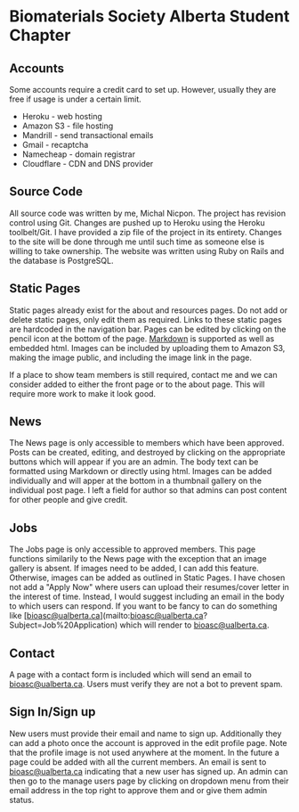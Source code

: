 # Biomaterials Society Alberta Student Chapter

## Accounts
Some accounts require a credit card to set up. However, usually they are free if usage is under a certain limit.
- Heroku - web hosting
- Amazon S3 - file hosting
- Mandrill - send transactional emails
- Gmail - recaptcha
- Namecheap - domain registrar
- Cloudflare - CDN and DNS provider

## Source Code
All source code was written by me, Michal Nicpon. The project has revision control using Git. Changes are pushed up to Heroku using the Heroku toolbelt/Git. I have provided a zip file of the project in its entirety. Changes to the site will be done through me until such time as someone else is willing to take ownership. The website was written using Ruby on Rails and the database is PostgreSQL.

## Static Pages
Static pages already exist for the about and resources pages. Do not add or delete static pages, only edit them as required. Links to these static pages are hardcoded in the navigation bar. Pages can be edited by clicking on the pencil icon at the bottom of the page. [Markdown](http://daringfireball.net/projects/markdown/syntax) is supported as well as embedded html. Images can be included by uploading them to Amazon S3, making the image public, and including the image link in the page.

If a place to show team members is still required, contact me and we can consider added to either the front page or to the about page. This will require more work to make it look good.

## News
The News page is only accessible to members which have been approved. Posts can be created, editing, and destroyed by clicking on the appropriate buttons which will appear if you are an admin. The body text can be formatted using Markdown or directly using html. Images can be added individually and will apper at the bottom in a thumbnail gallery on the individual post page. I left a field for author so that admins can post content for other people and give credit.

## Jobs
The Jobs page is only accessible to approved members. This page functions similarily to the News page with the exception that an image gallery is absent. If images need to be added, I can add this feature. Otherwise, images can be added as outlined in Static Pages. I have chosen not add a "Apply Now" where users can upload their resumes/cover letter in the interest of time. Instead, I would suggest including an email in the body to which users can respond. If you want to be fancy to can do something like \[bioasc@ualberta.ca\]\(mailto:bioasc@ualberta.ca?Subject=Job%20Application\) which will render to [bioasc@ualberta.ca](mailto:bioasc@ualberta.ca?Subject=Job%20Application).

## Contact
A page with a contact form is included which will send an email to bioasc@ualberta.ca. Users must verify they are not a bot to prevent spam.

## Sign In/Sign up
New users must provide their email and name to sign up. Additionally they can add a photo once the account is approved in the edit profile page. Note that the profile image is not used anywhere at the moment. In the future a page could be added with all the current members. An email is sent to bioasc@ualberta.ca indicating that a new user has signed up. An admin can then go to the manage users page by clicking on dropdown menu from their email address in the top right to approve them and or give them admin status.

